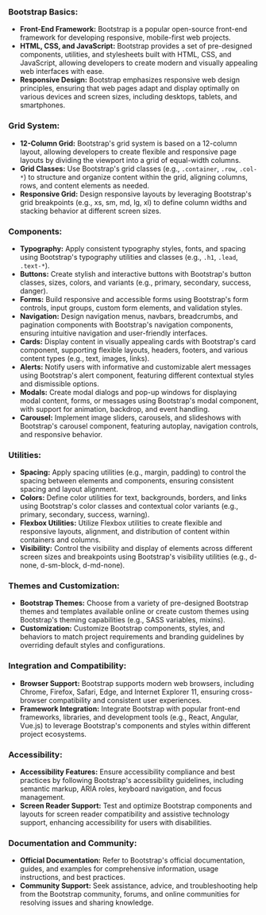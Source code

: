 ### Bootstrap Basics:
- **Front-End Framework:** Bootstrap is a popular open-source front-end framework for developing responsive, mobile-first web projects.
- **HTML, CSS, and JavaScript:** Bootstrap provides a set of pre-designed components, utilities, and stylesheets built with HTML, CSS, and JavaScript, allowing developers to create modern and visually appealing web interfaces with ease.
- **Responsive Design:** Bootstrap emphasizes responsive web design principles, ensuring that web pages adapt and display optimally on various devices and screen sizes, including desktops, tablets, and smartphones.

### Grid System:
- **12-Column Grid:** Bootstrap's grid system is based on a 12-column layout, allowing developers to create flexible and responsive page layouts by dividing the viewport into a grid of equal-width columns.
- **Grid Classes:** Use Bootstrap's grid classes (e.g., `.container`, `.row`, `.col-*`) to structure and organize content within the grid, aligning columns, rows, and content elements as needed.
- **Responsive Grid:** Design responsive layouts by leveraging Bootstrap's grid breakpoints (e.g., xs, sm, md, lg, xl) to define column widths and stacking behavior at different screen sizes.

### Components:
- **Typography:** Apply consistent typography styles, fonts, and spacing using Bootstrap's typography utilities and classes (e.g., `.h1`, `.lead`, `.text-*`).
- **Buttons:** Create stylish and interactive buttons with Bootstrap's button classes, sizes, colors, and variants (e.g., primary, secondary, success, danger).
- **Forms:** Build responsive and accessible forms using Bootstrap's form controls, input groups, custom form elements, and validation styles.
- **Navigation:** Design navigation menus, navbars, breadcrumbs, and pagination components with Bootstrap's navigation components, ensuring intuitive navigation and user-friendly interfaces.
- **Cards:** Display content in visually appealing cards with Bootstrap's card component, supporting flexible layouts, headers, footers, and various content types (e.g., text, images, links).
- **Alerts:** Notify users with informative and customizable alert messages using Bootstrap's alert component, featuring different contextual styles and dismissible options.
- **Modals:** Create modal dialogs and pop-up windows for displaying modal content, forms, or messages using Bootstrap's modal component, with support for animation, backdrop, and event handling.
- **Carousel:** Implement image sliders, carousels, and slideshows with Bootstrap's carousel component, featuring autoplay, navigation controls, and responsive behavior.

### Utilities:
- **Spacing:** Apply spacing utilities (e.g., margin, padding) to control the spacing between elements and components, ensuring consistent spacing and layout alignment.
- **Colors:** Define color utilities for text, backgrounds, borders, and links using Bootstrap's color classes and contextual color variants (e.g., primary, secondary, success, warning).
- **Flexbox Utilities:** Utilize Flexbox utilities to create flexible and responsive layouts, alignment, and distribution of content within containers and columns.
- **Visibility:** Control the visibility and display of elements across different screen sizes and breakpoints using Bootstrap's visibility utilities (e.g., d-none, d-sm-block, d-md-none).

### Themes and Customization:
- **Bootstrap Themes:** Choose from a variety of pre-designed Bootstrap themes and templates available online or create custom themes using Bootstrap's theming capabilities (e.g., SASS variables, mixins).
- **Customization:** Customize Bootstrap components, styles, and behaviors to match project requirements and branding guidelines by overriding default styles and configurations.

### Integration and Compatibility:
- **Browser Support:** Bootstrap supports modern web browsers, including Chrome, Firefox, Safari, Edge, and Internet Explorer 11, ensuring cross-browser compatibility and consistent user experiences.
- **Framework Integration:** Integrate Bootstrap with popular front-end frameworks, libraries, and development tools (e.g., React, Angular, Vue.js) to leverage Bootstrap's components and styles within different project ecosystems.

### Accessibility:
- **Accessibility Features:** Ensure accessibility compliance and best practices by following Bootstrap's accessibility guidelines, including semantic markup, ARIA roles, keyboard navigation, and focus management.
- **Screen Reader Support:** Test and optimize Bootstrap components and layouts for screen reader compatibility and assistive technology support, enhancing accessibility for users with disabilities.

### Documentation and Community:
- **Official Documentation:** Refer to Bootstrap's official documentation, guides, and examples for comprehensive information, usage instructions, and best practices.
- **Community Support:** Seek assistance, advice, and troubleshooting help from the Bootstrap community, forums, and online communities for resolving issues and sharing knowledge.

